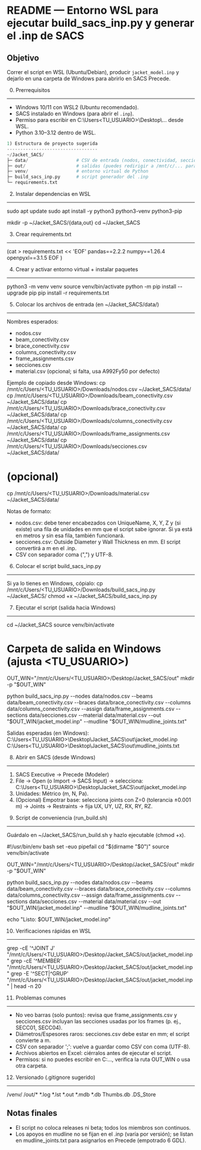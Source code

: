 README — Entorno WSL para ejecutar build_sacs_inp.py y generar el .inp de SACS
=============================================================================

Objetivo
--------
Correr el script en WSL (Ubuntu/Debian), producir `jacket_model.inp` y dejarlo en una
carpeta de Windows para abrirlo en SACS Precede.

0) Prerrequisitos
-----------------
- Windows 10/11 con WSL2 (Ubuntu recomendado).
- SACS instalado en Windows (para abrir el `.inp`).
- Permiso para escribir en C:\Users\<TU_USUARIO>\Desktop\… desde WSL.
- Python 3.10–3.12 dentro de WSL.


```python
1) Estructura de proyecto sugerida
----------------------------------
~/Jacket_SACS/
├─ data/                  # CSV de entrada (nodos, conectividad, secciones, etc.)
├─ out/                   # salidas (puedes redirigir a /mnt/c/... para Windows)
├─ venv/                  # entorno virtual de Python
├─ build_sacs_inp.py      # script generador del .inp
└─ requirements.txt
```

2) Instalar dependencias en WSL
-------------------------------
sudo apt update
sudo apt install -y python3 python3-venv python3-pip

mkdir -p ~/Jacket_SACS/{data,out}
cd ~/Jacket_SACS

3) Crear requirements.txt
-------------------------
(cat > requirements.txt << 'EOF'
pandas==2.2.2
numpy==1.26.4
openpyxl==3.1.5
EOF
)

4) Crear y activar entorno virtual + instalar paquetes
------------------------------------------------------
python3 -m venv venv
source venv/bin/activate
python -m pip install --upgrade pip
pip install -r requirements.txt

5) Colocar los archivos de entrada (en ~/Jacket_SACS/data/)
-----------------------------------------------------------
Nombres esperados:
- nodos.csv
- beam_conectivity.csv
- brace_conectivity.csv
- columns_conectivity.csv
- frame_assignments.csv
- secciones.csv
- material.csv  (opcional; si falta, usa A992Fy50 por defecto)

Ejemplo de copiado desde Windows:
cp /mnt/c/Users/<TU_USUARIO>/Downloads/nodos.csv               ~/Jacket_SACS/data/
cp /mnt/c/Users/<TU_USUARIO>/Downloads/beam_conectivity.csv    ~/Jacket_SACS/data/
cp /mnt/c/Users/<TU_USUARIO>/Downloads/brace_conectivity.csv   ~/Jacket_SACS/data/
cp /mnt/c/Users/<TU_USUARIO>/Downloads/columns_conectivity.csv ~/Jacket_SACS/data/
cp /mnt/c/Users/<TU_USUARIO>/Downloads/frame_assignments.csv   ~/Jacket_SACS/data/
cp /mnt/c/Users/<TU_USUARIO>/Downloads/secciones.csv           ~/Jacket_SACS/data/
# (opcional)
cp /mnt/c/Users/<TU_USUARIO>/Downloads/material.csv            ~/Jacket_SACS/data/

Notas de formato:
- nodos.csv: debe tener encabezados con UniqueName, X, Y, Z y (si existe) una fila de unidades en mm
  que el script sabe ignorar. Si ya está en metros y sin esa fila, también funcionará.
- secciones.csv: Outside Diameter y Wall Thickness en mm. El script convertirá a m en el .inp.
- CSV con separador coma (",") y UTF-8.

6) Colocar el script build_sacs_inp.py
--------------------------------------
Si ya lo tienes en Windows, cópialo:
cp /mnt/c/Users/<TU_USUARIO>/Downloads/build_sacs_inp.py ~/Jacket_SACS/
chmod +x ~/Jacket_SACS/build_sacs_inp.py

7) Ejecutar el script (salida hacia Windows)
--------------------------------------------
cd ~/Jacket_SACS
source venv/bin/activate

# Carpeta de salida en Windows (ajusta <TU_USUARIO>)
OUT_WIN="/mnt/c/Users/<TU_USUARIO>/Desktop/Jacket_SACS/out"
mkdir -p "$OUT_WIN"

python build_sacs_inp.py   --nodes    data/nodos.csv   --beams    data/beam_conectivity.csv   --braces   data/brace_conectivity.csv   --columns  data/columns_conectivity.csv   --assign   data/frame_assignments.csv   --sections data/secciones.csv   --material data/material.csv   --out      "$OUT_WIN/jacket_model.inp"   --mudline  "$OUT_WIN/mudline_joints.txt"

Salidas esperadas (en Windows):
C:\Users\<TU_USUARIO>\Desktop\Jacket_SACS\out\jacket_model.inp
C:\Users\<TU_USUARIO>\Desktop\Jacket_SACS\out\mudline_joints.txt

8) Abrir en SACS (desde Windows)
--------------------------------
1. SACS Executive → Precede (Modeler)
2. File → Open (o Import → SACS Input) → selecciona:
   C:\Users\<TU_USUARIO>\Desktop\Jacket_SACS\out\jacket_model.inp
3. Unidades: Métrico (m, N, Pa).
4. (Opcional) Empotrar base: selecciona joints con Z=0 (tolerancia ±0.001 m)
   → Joints → Restraints → fija UX, UY, UZ, RX, RY, RZ.

9) Script de conveniencia (run_build.sh)
----------------------------------------
Guárdalo en ~/Jacket_SACS/run_build.sh y hazlo ejecutable (chmod +x).

#!/usr/bin/env bash
set -euo pipefail
cd "$(dirname "$0")"
source venv/bin/activate

OUT_WIN="/mnt/c/Users/<TU_USUARIO>/Desktop/Jacket_SACS/out"
mkdir -p "$OUT_WIN"

python build_sacs_inp.py   --nodes    data/nodos.csv   --beams    data/beam_conectivity.csv   --braces   data/brace_conectivity.csv   --columns  data/columns_conectivity.csv   --assign   data/frame_assignments.csv   --sections data/secciones.csv   --material data/material.csv   --out      "$OUT_WIN/jacket_model.inp"   --mudline  "$OUT_WIN/mudline_joints.txt"

echo "Listo: $OUT_WIN/jacket_model.inp"

10) Verificaciones rápidas en WSL
---------------------------------
grep -cE '^JOINT  J'  "/mnt/c/Users/<TU_USUARIO>/Desktop/Jacket_SACS/out/jacket_model.inp"
grep -cE '^MEMBER'    "/mnt/c/Users/<TU_USUARIO>/Desktop/Jacket_SACS/out/jacket_model.inp"
grep -E  '^SECT|^GRUP' "/mnt/c/Users/<TU_USUARIO>/Desktop/Jacket_SACS/out/jacket_model.inp" | head -n 20

11) Problemas comunes
---------------------
- No veo barras (solo puntos): revisa que frame_assignments.csv y secciones.csv
  incluyan las secciones usadas por los frames (p. ej., SECC01, SECC04).
- Diámetros/Espesores raros: secciones.csv debe estar en mm; el script convierte a m.
- CSV con separador ';': vuelve a guardar como CSV con coma (UTF-8).
- Archivos abiertos en Excel: ciérralos antes de ejecutar el script.
- Permisos: si no puedes escribir en C:\..., verifica la ruta OUT_WIN o usa otra carpeta.

12) Versionado (.gitignore sugerido)
------------------------------------
/venv/
/out/*
*.log
*.lst
*.out
*.mdb
*.db
Thumbs.db
.DS_Store

Notas finales
-------------
- El script no coloca releases ni beta; todos los miembros son continuos.
- Los apoyos en mudline no se fijan en el .inp (varía por versión); se listan en mudline_joints.txt
  para asignarlos en Precede (empotrado 6 GDL).
